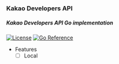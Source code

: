 ### Kakao Developers API

##### Kakao Developers API Go implementation

[![License](https://img.shields.io/github/license/maengsanha/kakao-developers-api.svg)](https://github.com/maengsanha/kakao-developers-api)
[![Go Reference](https://pkg.go.dev/badge/github.com/maengsanha/kakao-developers-api.svg)](https://pkg.go.dev/github.com/maengsanha/kakao-developers-api)

- Features
  - [ ] Local

